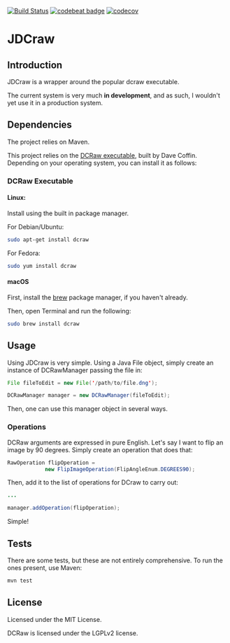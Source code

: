[![Build Status](https://travis-ci.org/OhmGeek/JDCraw.svg?branch=master)](https://travis-ci.org/OhmGeek/JDCraw)
[![codebeat badge](https://codebeat.co/badges/5b0bcc7b-10af-406f-84f8-5cb78b990a11)](https://codebeat.co/projects/github-com-ohmgeek-jdcraw-master)
[![codecov](https://codecov.io/gh/OhmGeek/JDCraw/branch/master/graph/badge.svg)](https://codecov.io/gh/OhmGeek/JDCraw)
# JDCraw
## Introduction
JDCraw is a wrapper around the popular dcraw executable.

The current system is very much **in development**, and as such, I wouldn't yet use it in a production system. 

## Dependencies
The project relies on Maven.

This project relies on the [DCRaw executable](https://www.cybercom.net/~dcoffin/dcraw/dcraw.1.html), built by Dave Coffin. Depending on your operating system, you can install it as follows:
### DCRaw Executable
#### Linux:
Install using the built in package manager.

For Debian/Ubuntu:
```bash
sudo apt-get install dcraw
```

For Fedora:
```bash
sudo yum install dcraw
```

#### macOS
First, install the [brew](https://github.com/Homebrew/brew) package manager, if you haven't already.

Then, open Terminal and run the following:

```bash
sudo brew install dcraw
```
## Usage
Using JDCraw is very simple. Using a Java File object, simply create an instance  of DCRawManager passing the file in: 

```java
File fileToEdit = new File('/path/to/file.dng');

DCRawManager manager = new DCRawManager(fileToEdit);
```

Then, one can use this manager object in several ways.

### Operations
DCRaw arguments are expressed in pure English. Let's say I want to flip an image by 90 degrees. Simply
create an operation that does that:
```java
RawOperation flipOperation = 
            new FlipImageOperation(FlipAngleEnum.DEGREES90);
```
Then, add it to the list of operations for DCraw to carry out:

```java
...

manager.addOperation(flipOperation);
```

Simple!

## Tests
There are some tests, but these are not entirely comprehensive. To run the ones present, use Maven:

```bash
mvn test
```

## License
Licensed under the MIT License.

DCRaw is licensed under the LGPLv2 license. 

